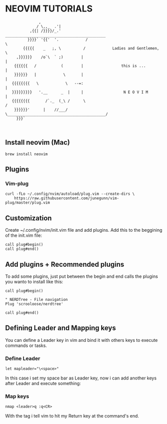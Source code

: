 # NEOVIM TUTORIALS

```
               ,
              / \,,_  .'|
           ,{{| /}}}}/_.'            _____________________________________________
          }}}}` '{{'  '.            /                                             \
        {{{{{    _   ;, \          /            Ladies and Gentlemen,              \
     ,}}}}}}    /o`\  ` ;)        |                                                |
    {{{{{{   /           (        |                 this is ...                    |
    }}}}}}   |            \       |                                                |
   {{{{{{{{   \            \   --=:                                                |
   }}}}}}}}}   '.__      _  |     |                  N E O V I M                   |
   {{{{{{{{       /`._  (_\ /      \                                              /
    }}}}}}'      |    //___/        \____________________________________________/   
     }}}`                                                                         
                                                                                  
                                  
```

## Install neovim (Mac)

```
brew install neovim
```

## Plugins

### Vim-plug

```
curl -fLo ~/.config/nvim/autoload/plug.vim --create-dirs \
    https://raw.githubusercontent.com/junegunn/vim-plug/master/plug.vim
```

## Customization

Create ~/.config/nvim/init.vim file and add plugins.
Add this to the beggining of the init.vim file:

```nvim
call plug#begin()
call plug#end()
```

## Add plugins + Recommended plugins

To add some plugins, just put between the begin and end calls the plugins you wanto to install like this:

```nvim
call plug#begin()

" NERDTree - File navigation
Plug 'scrooloose/nerdtree' 

call plug#end()
```

## Defining Leader and Mapping keys

You can define a Leader key in vim and bind it with others keys to execute commands or tasks.

### Define Leader

```
let mapleader="\<space>"
```

In this case i set my space bar as Leader key, now i can add another keys after Leader and execute something:

### Map keys

```
nmap <leader>q :q<CR>
```

With the <CR> tag i tell vim to hit my Return key at the command's end.
